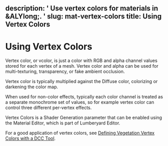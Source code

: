 description: ' Use vertex colors for materials in &ALYlong;. '
slug: mat-vertex-colors
title: Using Vertex Colors
---
# Using Vertex Colors<a name="mat-vertex-colors"></a>

Vertex color, or vcolor, is just a color with RGB and alpha channel values stored for each vertex of a mesh\. Vertex color and alpha can be used for multi\-texturing, transparency, or fake ambient occlusion\. 

Vertex color is typically multiplied against the Diffuse color, colorizing or darkening the color map\. 

When used for non\-color effects, typically each color channel is treated as a separate monochrome set of values, so for example vertex color can control three different per\-vertex effects\. 

Vertex Colors is a Shader Generation parameter that can be enabled using the Material Editor, which is part of Lumberyard Editor\. 

For a good application of vertex colors, see [Defining Vegetation Vertex Colors with a DCC Tool](vegetation-bending-detail-intro.md#vegetation-bending-detail-vertex-colors)\.